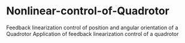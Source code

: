 # Nonlinear-control-of-Quadrotor
Feedback linearization control of position and angular orientation of a Quadrotor
Application of feedback linearization control of a quadrotor
